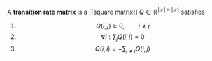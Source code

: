 A **transition rate matrix** is a [[square matrix]] $Q \in \mathbb{R}^{ |\mathcal{X}| \times |\mathcal{X}| }$ satisfies

1. $$Q(i,j) \geqslant 0, \qquad i \neq j$$
2. $$\forall i: \sum_j Q(i, j) = 0$$
3. $$Q(i,i) = -\sum_{j \neq i}Q(i, j)$$